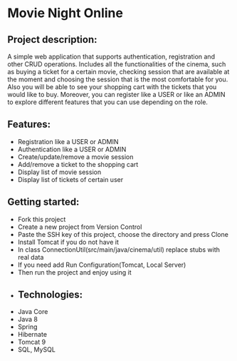 # Movie Night Online
## Project description:
A simple web application that supports authentication, registration and other CRUD operations.
Includes all the functionalities of the cinema, such as buying a ticket for a certain movie, checking session 
that are available at the moment and choosing the session
that is the most comfortable for you. Also you will be able to see your shopping cart with the tickets
that you would like to buy.
Moreover, you can register like a USER or like an ADMIN to explore different features that you can use
depending on the role.
## Features:
- Registration like a USER or ADMIN
- Authentication like a USER or ADMIN
- Create/update/remove a movie session
- Add/remove a ticket to the shopping cart
- Display list of movie session
- Display list of tickets of certain user
## Getting started:
- Fork this project
- Create a new project from Version Control
- Paste the SSH key of this project, choose the directory and press Clone
- Install Tomcat if you do not have it
- In class ConnectionUtil(src/main/java/cinema/util) replace stubs with real data
- If you need add Run Configuration(Tomcat, Local Server)
- Then run the project and enjoy using it
- ## Technologies:
- Java Core
- Java 8
- Spring
- Hibernate
- Tomcat 9
- SQL, MySQL
